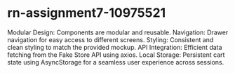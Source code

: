 # rn-assignment7-10975521


Modular Design: Components are modular and reusable.
Navigation: Drawer navigation for easy access to different screens.
Styling: Consistent and clean styling to match the provided mockup.
API Integration: Efficient data fetching from the Fake Store API using axios.
Local Storage: Persistent cart state using AsyncStorage for a seamless user experience across sessions.
